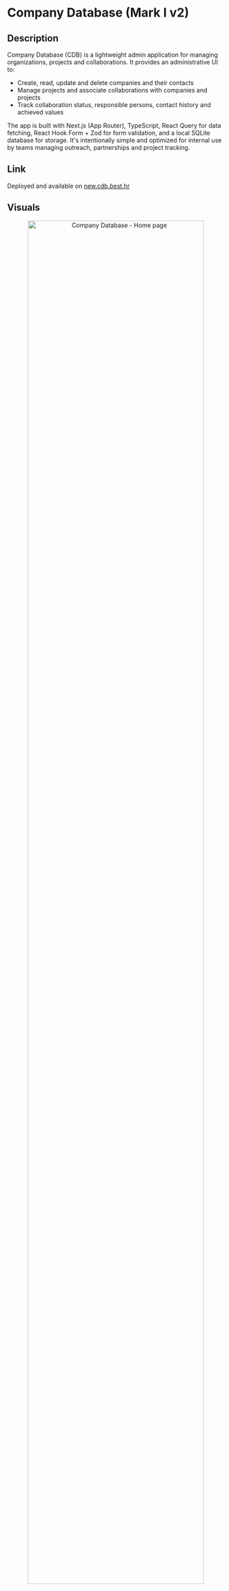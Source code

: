 # Company Database (Mark I v2)

## Description

Company Database (CDB) is a lightweight admin application for managing organizations, projects and collaborations. It provides an administrative UI to:

- Create, read, update and delete companies and their contacts
- Manage projects and associate collaborations with companies and projects
- Track collaboration status, responsible persons, contact history and achieved values

The app is built with Next.js (App Router), TypeScript, React Query for data fetching, React Hook Form + Zod for form validation, and a local SQLite database for storage. It's intentionally simple and optimized for internal use by teams managing outreach, partnerships and project tracking.

## Link

Deployed and available on [new.cdb.best.hr](https://new.cdb.best.hr)

## Visuals

<p align="center">
  <img width="90%" src="https://github.com/user-attachments/assets/56afa2df-c77f-454a-93c7-34331ebc2a7d" alt="Company Database - Home page"/>
  
  <img width="45%" src="https://github.com/user-attachments/assets/3ee9717a-4140-4c49-8fd4-765ba9dd7491" alt="Company Database - Projects"/>

  <img width="45%" src="https://github.com/user-attachments/assets/6ca24d56-63de-4167-bf97-24ebbbe8e0c9" alt="Company Database - Projects details"/>

  <img width="45%" src="https://github.com/user-attachments/assets/5d6ee205-2a60-4660-8530-36602c22dcf6" alt="Company Database - Companies"/>
  
  <img width="45%" src="https://github.com/user-attachments/assets/f670ec65-b195-42d4-9315-aa0417e46db8" alt="Company Database - Company details"/>

  <img width="45%" src="https://github.com/user-attachments/assets/5f767958-e859-45ed-a1af-65856fd3d21c" alt="Company Database - User details"/>
</p>

## Attribution

**Created by: Jakov Jakovac**

## License [![CC BY-NC-SA 4.0][cc-by-nc-sa-shield]][cc-by-nc-sa]

[cc-by-nc-sa]: http://creativecommons.org/licenses/by-nc-sa/4.0/
[cc-by-nc-sa-image]: https://licensebuttons.net/l/by-nc-sa/4.0/88x31.png
[cc-by-nc-sa-shield]: https://img.shields.io/badge/License-CC%20BY--NC--SA%204.0-cyan.svg

This work is licensed under a
[Creative Commons Attribution-NonCommercial-ShareAlike 4.0 International License][cc-by-nc-sa].

### Install Dependencies

```bash
# Install main dependencies
pnpm install

# Install better-sqlite3 for database scripts (requires native compilation)
npm install better-sqlite3 --build-from-source
```

**Note:** The second command installs `better-sqlite3` with native bindings required for the database utility scripts. This package needs to be compiled for your specific platform and Node.js version.

## How to run

### Prerequisites

- **Node.js 22.19.0+** (or latest LTS)
- **pnpm** (recommended) or npm/yarn
  ```bash
  npm install -g pnpm
  ```

### Environment Setup

1. Create a `.env.local` file in the project root by copying `.env.local.example`
2. Configure the following services:

#### 1. Turso Database

##### Create a Turso Account

1. Go to [Turso](https://turso.tech/) and sign up for an account
2. Verify your email address

##### Create a Database via Web Interface

1. **Log in** to your Turso account at [https://app.turso.tech](https://app.turso.tech)
2. **Click "Create database"** in the dashboard
3. **Enter a database name** (e.g., `company-database`) and select your preferred location
4. **Click "Create"** to create the database
5. **Copy-paste the Database URL to your `.env.local` file** from the database details page (it should look like `libsql://your-database-name.turso.io`)

##### Create an Authentication Token

1. In your database overview page **Click "Generate token"**
2. **Copy-paste the generated token to your `.env.local` file**

#### 2. Better Auth Configuration

1. Set `BETTER_AUTH_URL` in your `.env.local` file to your application URL:

   - Use `http://localhost:3000` for local development
   - Use your production URL for deployment (e.g., `https://cdb.best.hr`)

2. Generate and copy-paste the `BETTER_AUTH_SECRET` from the [Better-Auth documentation](https://www.better-auth.com/docs/installation) to your `.env.local` file

#### 3. Google OAuth Setup

1. Open Google Cloud Console (https://console.cloud.google.com/)

2. Create a new project (name for example `Company Database` and id for example `company-database`) and open it

3. Create a new OAuth client ID credential under `Open APIs & Services > Credentials`

- Configure consent screen (`Branding`)

  - Input app name (for example `Company Database`) and user support email (your account email)
  - Set Audience to External so users outside your organisation can login
  - Add contact email (your account email)

- Create OAuth client ID (`Clients`)

  - Set application type to Web application
  - Change name or leave as is
  - Add Authorized JavaScript origins (your app domain): `http://localhost:3000`, `https://cdb.best.hr`, `https://cdb.netlify.app`
  - Add Authorized redirect URIs (your app domain): `http://localhost:3000/api/auth/callback/google`, `https://cdb.best.hr/api/auth/callback/google`, `https://cdb.netlify.app/api/auth/callback/google`

4. Copy-paste Client ID and Client Secret to your `.env.local` file

5. Publish your app to Production under `Audience > Publishing status > Publish app`

### Database setup

The application uses Drizzle ORM with a Turso (LibSQL) database. The schema includes:

- **companies** - Organization information
- **projects** - Project tracking
- **people** - Contact persons (linked to companies)
- **collaborations** - Partnership tracking between companies (contacts) and projects
- **app_users** - Application user profiles with roles
- **user, session, account, verification** - Better Auth authentication tables

Available utility scripts in `db/scripts/`:

#### Preparation Scripts

- **`normalize_db.js`** - Database normalization utilities
- **`enable_cascading_deletes.js`** - Enable cascading deletes
- **`analyze_db_cardinality.js`** - Analyze database relationships

#### Migration Scripts

- **`migrate_to_turso.js`** - Migrate business data from local SQLite to Turso
- **`add-auth-tables.js`** - Create Better Auth tables in Turso
- **`verify-tables.js`** - Verify all tables exist in Turso

#### Option 1: Migrate Existing Database

To migrate data from an existing CDB instance, follow these steps:

First, if your database is on a remote server, copy it to your local machine:

```bash
# Copy database from server to local Desktop
scp user@vps_ip:/var/www/html/companydb/db/development.sqlite3 ~/Desktop/db.sqlite3

# Copy to project db folder
cp ~/Desktop/db.sqlite3 ./db/db.sqlite3
```

Run preparation and normalization scripts on your local SQLite database:

```bash
# 1. Normalize the database (clean up data)
node db/scripts/normalize_db.js all

# 2. Enable cascading deletes
node db/scripts/enable_cascading_deletes.js

# 3. Optional: Analyze database structure
node db/scripts/analyze_db_cardinality.js
```

Migrate Data to Turso to copy your companies, projects, contacts, and collaborations:

```bash
# Set environment variables and run migration
TURSO_DB_URL=$(grep TURSO_DB_URL .env.local | cut -d'=' -f2) \
TURSO_DB_TOKEN=$(grep TURSO_DB_TOKEN .env.local | cut -d'=' -f2) \
node db/scripts/migrate_to_turso.js
```

Create Users and Authentication Tables:

```bash
# Create auth tables (user, session, account, verification, app_users)
TURSO_DB_URL=$(grep TURSO_DB_URL .env.local | cut -d'=' -f2) \
TURSO_DB_TOKEN=$(grep TURSO_DB_TOKEN .env.local | cut -d'=' -f2) \
node db/scripts/add-auth-tables.js
```

- **`add-auth-tables.js`** - Create Better Auth tables in Turso

#### Option 2: Fresh Database Setup

For a new installation without existing data:

```bash
# Push the Drizzle schema to Turso (creates all tables)
drizzle-kit push:sqlite
```

### Running the Application

1. Start the development server:

   ```bash
   pnpm run dev
   ```

2. Access the application at: **[http://localhost:3000](http://localhost:3000)**

## Deployment Guide (Netlify)

### 1. Local Build Verification (Optional)

```bash
# Build the application locally to verify everything works
pnpm run build
```

### 2. Netlify Setup

1. Create a Netlify account and connect it to GitHub
2. Import your GitHub repository for continuous deployment
3. Configure environment variables in Netlify:

   Copy these values as secrets from your `.env.local`:

   - `TURSO_DB_URL`
   - `TURSO_DB_TOKEN`
   - `BETTER_AUTH_SECRET`
   - `GOOGLE_CLIENT_ID`
   - `GOOGLE_CLIENT_SECRET`

   Add a new variable:

   - `BETTER_AUTH_URL` - Your app's URL (e.g., `https://cdb.best.hr` or `https://cdb.netlify.app`)

### 3. Domain Setup (Optional)

#### Cloudflare DNS Configuration

1. Add NS records (4 total) in Cloudflare that point from your domain (e.g., `cdb.best.hr`) to Netlify's nameservers (e.g., `dns1.p07.nsone.net`)

#### Netlify Domain Management

1. Add your domain alias (e.g., `cdb.best.hr`) in the Netlify project dashboard
2. Enable SSL/TLS certificate for HTTPS access

**Important:** After changing domains, update the following:

- `BETTER_AUTH_URL` environment variable
- Google OAuth authorized domains and redirect URIs

## How to contribute

Contributions are welcome — whether it's a bug report, feature idea, documentation improvement or code change. Below are guidelines to make the process smooth for everyone.

### Reporting bugs & suggesting ideas

- Search existing issues before opening a new one to avoid duplicates.
- Create a new issue and include:
  - A clear title and description of the problem or idea.
  - Steps to reproduce (for bugs) and expected vs actual behavior.
  - Environment details (OS, Java/Maven/Node versions, Postgres version, browser) if relevant.
  - Attach screenshots, logs or example requests/responses when helpful.
- Use labels if available (bug, enhancement, question, docs).

### Contributing code (pull requests)

1. Fork the repository and create a feature branch from `master`:
   - Branch name example: `feat/add-search-by-country` or `fix/company-null-pointer`.
2. Follow project coding style:
   - follow existing TypeScript/React patterns, use Prettier extension and linting rules.
3. Run tests and build locally before creating a PR:
   - `pnpm install && pnpm dev` (and run any available tests/lint scripts).
4. Commit messages should be concise and descriptive. Reference related issue numbers in the PR or commit message.
5. Open a pull request against the `master` branch and include:
   - A summary of changes, why they were made, and any migration steps.
   - Screenshots or short recordings for UI changes.
   - Links to related issues.
